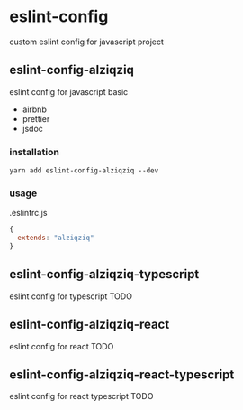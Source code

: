 # eslint-config
custom eslint config for javascript project


## eslint-config-alziqziq
eslint config for javascript basic
- airbnb
- prettier
- jsdoc


### installation
```shell
yarn add eslint-config-alziqziq --dev
```

### usage
.eslintrc.js
```js
{
  extends: "alziqziq"
}
```

## eslint-config-alziqziq-typescript
eslint config for typescript
TODO 

## eslint-config-alziqziq-react
eslint config for react
TODO 

## eslint-config-alziqziq-react-typescript
eslint config for react typescript
TODO 